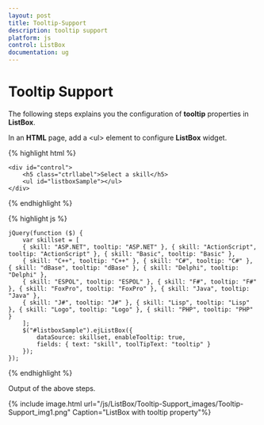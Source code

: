 ```yaml
---
layout: post
title: Tooltip-Support
description: tooltip support
platform: js
control: ListBox
documentation: ug
---
```


# Tooltip Support

The following steps explains you the configuration of **tooltip** properties in **ListBox**.

In an **HTML** page, add a &lt;ul&gt; element to configure **ListBox** widget.

{% highlight html %}

	<div id="control">
	    <h5 class="ctrllabel">Select a skill</h5>
	    <ul id="listboxSample"></ul>
	</div>

{% endhighlight %}

{% highlight js %}


    jQuery(function ($) {
        var skillset = [
        { skill: "ASP.NET", tooltip: "ASP.NET" }, { skill: "ActionScript", tooltip: "ActionScript" }, { skill: "Basic", tooltip: "Basic" },
        { skill: "C++", tooltip: "C++" }, { skill: "C#", tooltip: "C#" }, { skill: "dBase", tooltip: "dBase" }, { skill: "Delphi", tooltip: "Delphi" },
        { skill: "ESPOL", tooltip: "ESPOL" }, { skill: "F#", tooltip: "F#" }, { skill: "FoxPro", tooltip: "FoxPro" }, { skill: "Java", tooltip: "Java" },
        { skill: "J#", tooltip: "J#" }, { skill: "Lisp", tooltip: "Lisp" }, { skill: "Logo", tooltip: "Logo" }, { skill: "PHP", tooltip: "PHP" }
        ];
        $("#listboxSample").ejListBox({
            dataSource: skillset, enableTooltip: true,
            fields: { text: "skill", toolTipText: "tooltip" }
        });
    });


{% endhighlight %}

Output of the above steps.

{% include image.html url="/js/ListBox/Tooltip-Support_images/Tooltip-Support_img1.png" Caption="ListBox with tooltip property"%}

